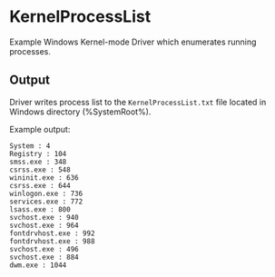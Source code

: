 # KernelProcessList
Example Windows Kernel-mode Driver which enumerates running processes.

## Output
Driver writes process list to the `KernelProcessList.txt` file located in Windows directory (%SystemRoot%).

Example output:
```
System : 4
Registry : 104
smss.exe : 348
csrss.exe : 548
wininit.exe : 636
csrss.exe : 644
winlogon.exe : 736
services.exe : 772
lsass.exe : 800
svchost.exe : 940
svchost.exe : 964
fontdrvhost.exe : 992
fontdrvhost.exe : 988
svchost.exe : 496
svchost.exe : 884
dwm.exe : 1044
```